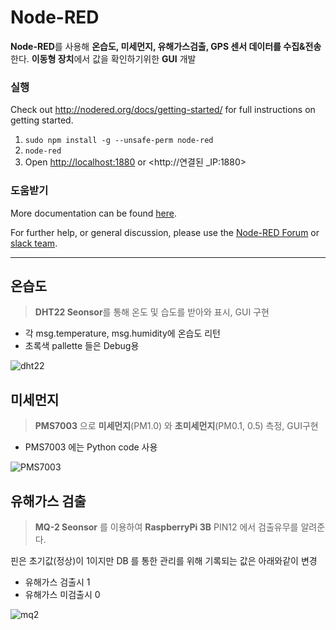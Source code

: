 # Node-RED
**Node-RED**를 사용해 **온습도, 미세먼지, 유해가스검출, GPS 센서 데이터를 수집&전송**한다.
**이동형 장치**에서 값을 확인하기위한 **GUI** 개발


### 실행

Check out http://nodered.org/docs/getting-started/ for full instructions on getting
started.

1. `sudo npm install -g --unsafe-perm node-red`
2. `node-red`
3. Open <http://localhost:1880> or  <http://연결된 _IP:1880>

### 도움받기

More documentation can be found [here](http://nodered.org/docs).

For further help, or general discussion, please use the [Node-RED Forum](https://discourse.nodered.org) or [slack team](https://nodered.org/slack).


---

## 온습도
>**DHT22 Seonsor**를 통해 온도 및 습도를 받아와 표시, GUI 구현

- 각 msg.temperature, msg.humidity에 온습도 리턴
- 초록색 pallette 들은 Debug용

![dht22](/uploads/7fc4393058f14e4f5c434f05b8fa7d63/dht22.PNG)


## 미세먼지
>**PMS7003** 으로 **미세먼지**(PM1.0) 와 **초미세먼지**(PM0.1, 0.5) 측정, GUI구현 

- PMS7003 에는 Python code 사용

![PMS7003](/uploads/253254cdb982d0f8c550a436eb2e65b5/PMS7003.PNG)

## 유해가스 검출
> **MQ-2 Seonsor** 를 이용하여 **RaspberryPi 3B** PIN12 에서 검출유무를 알려준다.


핀은 초기값(정상)이 1이지만 DB 를 통한 관리를 위해 기록되는 값은 아래와같이 변경

- 유해가스 검출시 1
- 유해가스 미검출시 0

![mq2](/uploads/e25d6dae5d91540645d64ec888407184/mq2.PNG)